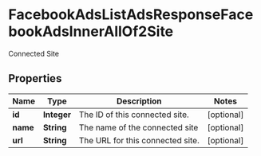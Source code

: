 

# FacebookAdsListAdsResponseFacebookAdsInnerAllOf2Site

Connected Site

## Properties

| Name | Type | Description | Notes |
|------------ | ------------- | ------------- | -------------|
|**id** | **Integer** | The ID of this connected site. |  [optional] |
|**name** | **String** | The name of the connected site |  [optional] |
|**url** | **String** | The URL for this connected site. |  [optional] |



